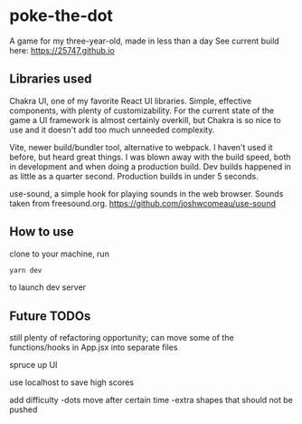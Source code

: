 # poke-the-dot

A game for my three-year-old, made in less than a day
See current build here: https://25747.github.io

## Libraries used

Chakra UI, one of my favorite React UI libraries. Simple, effective components, with plenty of customizability. For the current state of the game a UI framework is almost certainly overkill, but Chakra is so nice to use and it doesn't add too much unneeded complexity.

Vite, newer build/bundler tool, alternative to webpack. I haven't used it before, but heard great things. I was blown away with the build speed, both in development and when doing a production build. Dev builds happened in as little as a quarter second. Production builds in under 5 seconds.

use-sound, a simple hook for playing sounds in the web browser. Sounds taken from freesound.org. https://github.com/joshwcomeau/use-sound

## How to use

clone to your machine, run

```bash
yarn dev
```

to launch dev server

## Future TODOs

still plenty of refactoring opportunity; can move some of the functions/hooks in App.jsx into separate files

spruce up UI

use localhost to save high scores

add difficulty
-dots move after certain time
-extra shapes that should not be pushed
